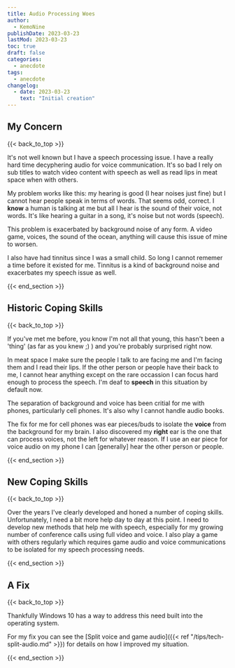 ```yaml
---
title: Audio Processing Woes
author: 
  - KemoNine
publishDate: 2023-03-23
lastMod: 2023-03-23
toc: true
draft: false
categories:
  - anecdote
tags:
  - anecdote
changelog:
  - date: 2023-03-23
    text: "Initial creation"
---
```


## My Concern
{{< back_to_top >}}

It's not well known but I have a speech processing issue. I have a really hard time decyphering audio for voice communication. It's so bad I rely on sub titles to watch video content with speech as well as read lips in meat space when with others.

My problem works like this: my hearing is good (I hear noises just fine) but I cannot hear people speak in terms of words. That seems odd, correct. I **know** a human is talking at me but all I hear is the sound of their voice, not words. It's like hearing a guitar in a song, it's noise but not words (speech).

This problem is exacerbated by background noise of any form. A video game, voices, the sound of the ocean, anything will cause this issue of mine to worsen.

I also have had tinnitus since I was a small child. So long I cannot rememer a time before it existed for me. Tinnitus is a kind of background noise and exacerbates my speech issue as well.

{{< end_section >}}

## Historic Coping Skills
{{< back_to_top >}}

If you've met me before, you know I'm not all that young, this hasn't been a 'thing' (as far as you knew ;) ) and you're probably surprised right now.

In meat space I make sure the people I talk to are facing me and I'm facing them and I read their lips. If the other person or people have their back to me, I cannot hear anything except on the rare occassion I can focus hard enough to process the speech. I'm deaf to **speech** in this situation by default now.

The separation of background and voice has been critial for me with phones, particularly cell phones. It's also why I cannot handle audio books.

The fix for me for cell phones was ear pieces/buds to isolate the **voice** from the background for my brain. I also discovered my **right** ear is the one that can process voices, not the left for whatever reason. If I use an ear piece for voice audio on my phone I can [generally] hear the other person or people.

{{< end_section >}}

## New Coping Skills
{{< back_to_top >}}

Over the years I've clearly developed and honed a number of coping skills. Unfortunately, I need a bit more help day to day at this point. I need to develop new methods that help me with speech, especially for my growing number of conference calls using full video and voice. I also play a game with others regularly which requires game audio and voice communications to be isolated for my speech processing needs.

{{< end_section >}}

## A Fix
{{< back_to_top >}}

Thankfully Windows 10 has a way to address this need built into the operating system.

For my fix you can see the [Split voice and game audio]({{< ref "/tips/tech-split-audio.md" >}}) for details on how I improved my situation.

{{< end_section >}}
